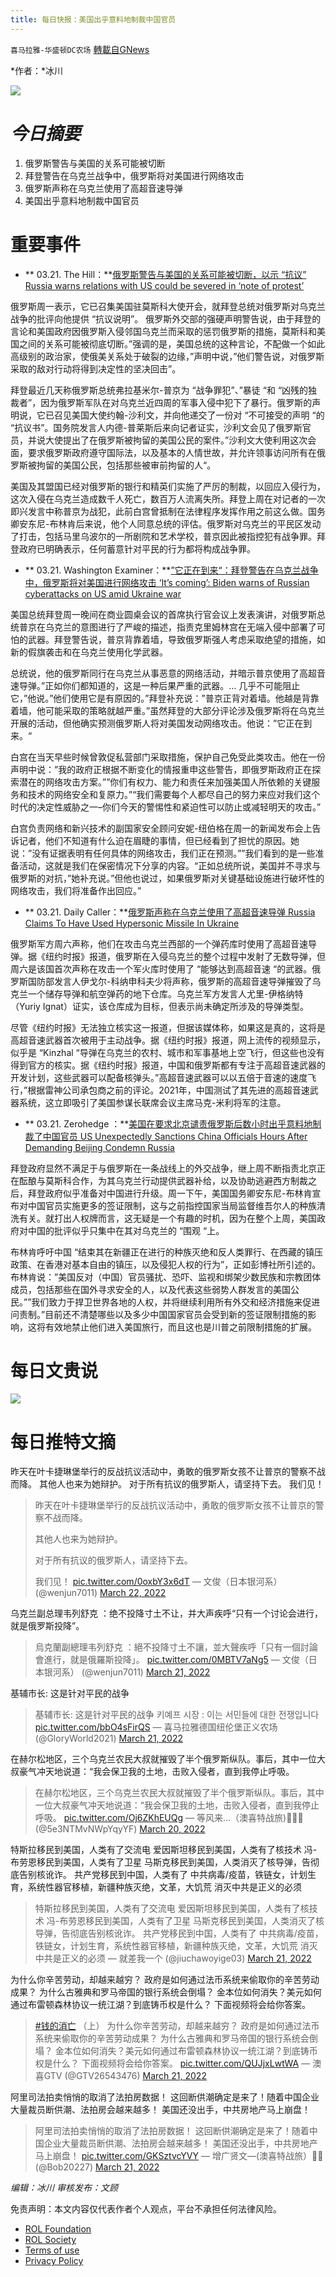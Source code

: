 ```yaml
---
title: 每日快报：美国出乎意料地制裁中国官员
---
```

`喜马拉雅-华盛顿DC农场` [轉載自GNews](https://gnews.org/zh-hans/2208084/)

*作者：*冰川

![](http://himalayawashingtondc.org/wp-content/uploads/2021/08/每日快报.png)

# ***今日摘要***

1. 俄罗斯警告与美国的关系可能被切断
2. 拜登警告在乌克兰战争中，俄罗斯将对美国进行网络攻击
3. 俄罗斯声称在乌克兰使用了高超音速导弹
4. 美国出乎意料地制裁中国官员


# 重要事件

- ** 03.21. The Hill：**[俄罗斯警告与美国的关系可能被切断，以示 “抗议” Russia warns relations with US could be severed in ‘note of protest’](https://thehill.com/policy/international/599048-russia-warns-us-that-relations-near-breaking-point)


俄罗斯周一表示，它已召集美国驻莫斯科大使开会，就拜登总统对俄罗斯对乌克兰战争的批评向他提供 “抗议说明”。
俄罗斯外交部的强硬声明警告说，由于拜登的言论和美国政府因俄罗斯入侵邻国乌克兰而采取的惩罚俄罗斯的措施，莫斯科和美国之间的关系可能被彻底切断。”强调的是，美国总统的这种言论，不配做一个如此高级别的政治家，使俄美关系处于破裂的边缘，”声明中说，”他们警告说，对俄罗斯采取的敌对行动将得到决定性的坚决回击”。

拜登最近几天称俄罗斯总统弗拉基米尔-普京为 “战争罪犯”、”暴徒 “和 “凶残的独裁者”，因为俄罗斯军队在对乌克兰近四周的军事入侵中犯下了暴行。俄罗斯的声明说，它已召见美国大使约翰-沙利文，并向他递交了一份对 “不可接受的声明 “的 “抗议书”。国务院发言人内德-普莱斯后来向记者证实，沙利文会见了俄罗斯官员，并说大使提出了在俄罗斯被拘留的美国公民的案件。”沙利文大使利用这次会面，要求俄罗斯政府遵守国际法，以及基本的人情世故，并允许领事访问所有在俄罗斯被拘留的美国公民，包括那些被审前拘留的人“。

美国及其盟国已经对俄罗斯的银行和精英们实施了严厉的制裁，以回应入侵行为，这次入侵在乌克兰造成数千人死亡，数百万人流离失所。拜登上周在对记者的一次即兴发言中称普京为战犯，此前白宫曾抵制在法律程序发挥作用之前这么做。国务卿安东尼-布林肯后来说，他个人同意总统的评估。俄罗斯对乌克兰的平民区发动了打击，包括马里乌波尔的一所剧院和艺术学校，普京因此被指控犯有战争罪。拜登政府已明确表示，任何蓄意针对平民的行为都将构成战争罪。

- ** 03.21. Washington Examiner：**[”它正在到来“：拜登警告在乌克兰战争中，俄罗斯将对美国进行网络攻击 ‘It’s coming’: Biden warns of Russian cyberattacks on US amid Ukraine war](https://www.washingtonexaminer.com/news/white-house/its-coming-biden-warns-of-russian-cyberattacks-on-us-amid-ukraine-war)


美国总统拜登周一晚间在商业圆桌会议的首席执行官会议上发表演讲，对俄罗斯总统普京在乌克兰的意图进行了严峻的描述，指责克里姆林宫在无端入侵中部署了可怕的武器。拜登警告说，普京背靠着墙，导致俄罗斯强人考虑采取绝望的措施，如新的假旗袭击和在乌克兰使用化学武器。

总统说，他的俄罗斯同行在乌克兰从事恶意的网络活动，并暗示普京使用了高超音速导弹。”正如你们都知道的，这是一种后果严重的武器。… 几乎不可能阻止它，”他说。”他们使用它是有原因的。”拜登补充说：”普京正背对着墙。他越是背靠着墙，他可能采取的策略就越严重。”虽然拜登的大部分评论涉及俄罗斯将在乌克兰开展的活动，但他确实预测俄罗斯人将对美国发动网络攻击。他说：”它正在到来。“

白宫在当天早些时候曾敦促私营部门采取措施，保护自己免受此类攻击。他在一份声明中说：”我的政府正根据不断变化的情报重申这些警告，即俄罗斯政府正在探索潜在的网络攻击方案。””你们有权力、能力和责任来加强美国人所依赖的关键服务和技术的网络安全和复原力。”“我们需要每个人都尽自己的努力来应对我们这个时代的决定性威胁之一–你们今天的警惕性和紧迫性可以防止或减轻明天的攻击。”

白宫负责网络和新兴技术的副国家安全顾问安妮-纽伯格在周一的新闻发布会上告诉记者，他们不知道有什么迫在眉睫的事情，但已经看到了担忧的原因。她说：”没有证据表明有任何具体的网络攻击，我们正在预测。””我们看到的是一些准备活动，这就是我们在保密情况下分享的内容。“正如总统所说，美国并不寻求与俄罗斯的对抗，”她补充说。”但他也说过，如果俄罗斯对关键基础设施进行破坏性的网络攻击，我们将准备作出回应。”

- ** 03.21. Daily Caller：**[俄罗斯声称在乌克兰使用了高超音速导弹 Russia Claims To Have Used Hypersonic Missile In Ukraine](https://dailycaller.com/2022/03/21/russia-claims-to-have-used-hypersonic-missile-in-ukraine/)


俄罗斯军方周六声称，他们在攻击乌克兰西部的一个弹药库时使用了高超音速导弹。据《纽约时报》报道，俄罗斯在入侵乌克兰的整个过程中发射了无数导弹，但周六是该国首次声称在攻击一个军火库时使用了 “能够达到高超音速 “的武器。俄罗斯国防部发言人伊戈尔-科纳申科夫少将声称，俄罗斯的高超音速导弹摧毁了乌克兰一个储存导弹和航空弹药的地下仓库。乌克兰军方发言人尤里-伊格纳特（Yuriy Ignat）证实，该仓库成为目标，但表示尚未确定所涉及的导弹类型。

尽管《纽约时报》无法独立核实这一报道，但据该媒体称，如果这是真的，这将是高超音速武器首次被用于主动战争。据《纽约时报》报道，网上流传的视频显示，似乎是 “Kinzhal “导弹在乌克兰的农村、城市和军事基地上空飞行，但这些也没有得到官方的核实。据《纽约时报》报道，中国和俄罗斯都有专注于高超音速武器的开发计划，这些武器可以配备核弹头。”高超音速武器可以以五倍于音速的速度飞行，”根据雷神公司承包商之前的评论。2021年，中国测试了其先进的高超音速武器系统，这立即吸引了美国参谋长联席会议主席马克-米利将军的注意。

- ** 03.21. Zerohedge ：**[美国在要求北京谴责俄罗斯后数小时出乎意料地制裁了中国官员 US Unexpectedly Sanctions China Officials Hours After Demanding Beijing Condemn Russia](https://www.zerohedge.com/markets/us-expands-travel-bans-chinese-officials-hours-after-demanding-beijing-condemn-russia)


拜登政府显然不满足于与俄罗斯在一条战线上的外交战争，继上周不断指责北京正在酝酿与莫斯科合作，为其乌克兰行动提供武器补给，以及协助逃避西方制裁之后，拜登政府似乎准备对中国进行升级。周一下午，美国国务卿安东尼-布林肯宣布对中国官员实施更多的签证限制，这与之前指控国家当局监督维吾尔人的种族清洗有关。就打出人权牌而言，这无疑是一个有趣的时机，因为在整个上周，美国政府对中国的批评似乎只集中在其对乌克兰的 “围观 “上。

布林肯呼吁中国 “结束其在新疆正在进行的种族灭绝和反人类罪行、在西藏的镇压政策、在香港对基本自由的镇压，以及侵犯人权的行为”，正如彭博社所引述的。布林肯说：”美国反对（中国）官员骚扰、恐吓、监视和绑架少数民族和宗教团体成员，包括那些在国外寻求安全的人，以及代表这些弱势人群发言的美国公民。””我们致力于捍卫世界各地的人权，并将继续利用所有外交和经济措施来促进问责制。”目前还不清楚哪些以及多少中国国家官员会受到新的签证限制措施的影响，这将有效地禁止他们进入美国旅行，而且这也是川普之前限制措施的扩展。

# 每日文贵说
![](http://himalayawashingtondc.org/wp-content/uploads/2022/03/1-3-1024x576.jpg)
# 每日推特文摘













昨天在叶卡捷琳堡举行的反战抗议活动中，勇敢的俄罗斯女孩不让普京的警察不战而降。 其他人也来为她辩护。 对于所有抗议的俄罗斯人，请坚持下去。 我们见！





> 昨天在叶卡捷琳堡举行的反战抗议活动中，勇敢的俄罗斯女孩不让普京的警察不战而降。
> 
> 其他人也来为她辩护。
> 
> 对于所有抗议的俄罗斯人，请坚持下去。
> 
> 我们见！
>  [pic.twitter.com/0oxbY3x6dT](https://t.co/0oxbY3x6dT)
> — 文俊（日本银河系） (@wenjun7011) [March 22, 2022](https://twitter.com/wenjun7011/status/1506059913629364228?ref_src=twsrc%5Etfw)







乌克兰副总理韦列舒克 ：绝不投降寸土不让，并大声疾呼“只有一个讨论会进行，就是俄罗斯投降”。





> 烏克蘭副總理韦列舒克 ：絕不投降寸土不讓，並大聲疾呼「只有一個討論會進行，就是俄羅斯投降」。 [pic.twitter.com/0MBTV7aNg5](https://t.co/0MBTV7aNg5)
> — 文俊（日本银河系） (@wenjun7011) [March 21, 2022](https://twitter.com/wenjun7011/status/1505912297566662669?ref_src=twsrc%5Etfw)







基辅市长: 这是针对平民的战争





> 基辅市长: 这是针对平民的战争
> 키예프 시장 : 이는 서민들에 대한 전쟁입니다 [pic.twitter.com/bbO4sFirQS](https://t.co/bbO4sFirQS)
> — 喜马拉雅德国纽伦堡正义农场 (@GloryWorld2021) [March 21, 2022](https://twitter.com/GloryWorld2021/status/1505835133508603905?ref_src=twsrc%5Etfw)







在赫尔松地区，三个乌克兰农民大叔就摧毁了半个俄罗斯纵队。事后，其中一位大叔豪气冲天地说道：“我会保卫我的土地，击败入侵者，直到我停止呼吸。





> 在赫尔松地区，三个乌克兰农民大叔就摧毁了半个俄罗斯纵队。事后，其中一位大叔豪气冲天地说道：“我会保卫我的土地，击败入侵者，直到我停止呼吸。 [pic.twitter.com/Oj6ZKhEUQg](https://t.co/Oj6ZKhEUQg)
> — 等风来…（澳喜特战旅)🌻🌻🌻 (@5e3NTMvNWpYqyYF) [March 20, 2022](https://twitter.com/5e3NTMvNWpYqyYF/status/1505536844024664064?ref_src=twsrc%5Etfw)













特斯拉移民到美国，人类有了交流电 爱因斯坦移民到美国，人类有了核技术 冯-布劳恩移民到美国，人类有了卫星 马斯克移民到美国，人类消灭了核导弹，告彻底告别核讹诈。 共产党移民到中国，人类有了 中共病毒/疫苗，铁链女，计划生育，系统性器官移植，新疆种族灭绝，文革，大饥荒 消灭中共是正义的必须





> 特斯拉移民到美国，人类有了交流电
> 爱因斯坦移民到美国，人类有了核技术
> 冯-布劳恩移民到美国，人类有了卫星
> 马斯克移民到美国，人类消灭了核导弹，告彻底告别核讹诈。
> 共产党移民到中国，人类有了
> 中共病毒/疫苗，铁链女，计划生育，系统性器官移植，新疆种族灭绝，文革，大饥荒
> 消灭中共是正义的必须
> — 就差我一个 (@jiuchawoyige03) [March 21, 2022](https://twitter.com/jiuchawoyige03/status/1505759362110742530?ref_src=twsrc%5Etfw)







为什么你辛苦劳动，却越来越穷？ 政府是如何通过法币系统来偷取你的辛苦劳动成果？ 为什么古雅典和罗马帝国的银行系统会倒塌？ 金本位如何消失？美元如何通过布雷顿森林协议一统江湖？到底铸币权是什么？ 下面视频将会给你答案。





> [#钱的消亡](https://twitter.com/hashtag/%E9%92%B1%E7%9A%84%E6%B6%88%E4%BA%A1?src=hash&amp;ref_src=twsrc%5Etfw) （上）
> 为什么你辛苦劳动，却越来越穷？ 政府是如何通过法币系统来偷取你的辛苦劳动成果？ 为什么古雅典和罗马帝国的银行系统会倒塌？ 金本位如何消失？美元如何通过布雷顿森林协议一统江湖？到底铸币权是什么？ 下面视频将会给你答案。 [pic.twitter.com/QUJjxLwtWA](https://t.co/QUJjxLwtWA)
> — 澳喜GTV (@GTV26543476) [March 21, 2022](https://twitter.com/GTV26543476/status/1506009189583241216?ref_src=twsrc%5Etfw)







阿里司法拍卖悄悄的取消了法拍房数据！ 这回断供潮确定是来了！随着中国企业大量裁员断供潮、法拍房会越来越多！ 美国还没出手，中共房地产马上崩盘！





> 阿里司法拍卖悄悄的取消了法拍房数据！
> 这回断供潮确定是来了！随着中国企业大量裁员断供潮、法拍房会越来越多！
> 美国还没出手，中共房地产马上崩盘！ [pic.twitter.com/GKSztvcYVY](https://t.co/GKSztvcYVY)
> — 增广贤文—(澳喜特战旅）🌻🌻 (@Bob20227) [March 21, 2022](https://twitter.com/Bob20227/status/1506043875328086019?ref_src=twsrc%5Etfw)









*编辑：冰川
审核发布：文顾*

 

免责声明：本文内容仅代表作者个人观点，平台不承担任何法律风险。

- [ROL Foundation](https://rolfoundation.org/)
- [ROL Society](https://rolsociety.org/)
- [Terms of use](https://gnews.org/terms-of-use-3/)
- [Privacy Policy](https://gnews.org/privacy-policy/)
